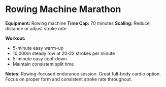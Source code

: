 # Rowing Machine Marathon

**Equipment:** Rowing machine
**Time Cap:** 70 minutes
**Scaling:** Reduce distance or adjust stroke rate

**Workout:**
- 5-minute easy warm-up
- 10,000m steady row at 20-22 strokes per minute
- 5-minute easy cool-down
- Maintain consistent split time

**Notes:**
Rowing-focused endurance session. Great full-body cardio option. Focus on proper form and consistent stroke rate throughout.